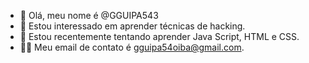 - 👋 Olá, meu nome é @GGUIPA543
- 👀 Estou interessado em aprender técnicas de hacking.
- 🌱 Estou recentemente tentando aprender Java Script, HTML e CSS.
- 🐱‍🚀 Meu email de contato é gguipa54oiba@gmail.com.

<!---
GGUIPA543/GGUIPA543 is a ✨ special ✨ repository because its `README.md` (this file) appears on your GitHub profile.
You can click the Preview link to take a look at your changes.
--->
